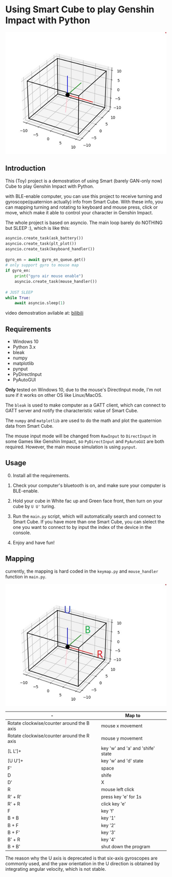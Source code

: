 # Using Smart Cube to play Genshin Impact with Python

![gravity](./data/gravity.jpg)

## Introduction

This (Toy) project is a demostration of using Smart (barely GAN-only now) Cube to play Genshin Impact with Python.


with BLE-enable computer, you can use this project to receive turning and gyroscope(quaternion actually) info from Smart Cube. With these info, you can mapping turning and rotating to keyboard and mouse press, click or move, which make it able to control your character in Genshin Impact. 


The whole project is based on asyncio. The main loop barely do NOTHING but SLEEP :), which is like this:
```python
asyncio.create_task(ask_battery())
asyncio.create_task(plt_plot())
asyncio.create_task(keyboard_handler())

gyro_en = await gyro_en_queue.get()
# only support gyro to mouse map
if gyro_en:
    print("gyro air mouse enable")
    asyncio.create_task(mouse_handler())

# JUST SLEEP
while True:
    await asyncio.sleep(1)

```

video demostration avilable at: [bilibili](https://www.bilibili.com/video/BV1Ku4y1f7rh)

## Requirements

- Windows 10
- Python 3.x
- bleak 
- numpy 
- matplotlib
- pynput
- PyDirectInput
- PyAutoGUI

**Only** tested on Windows 10, due to the mouse's DirectInput mode, I'm not sure if it works on other OS like Linux/MacOS.

The `bleak` is used to make computer as a GATT client, which can connect to GATT server and notify the characteristic value of Smart Cube.

The `numpy` and `matplotlib` are used to do the math and plot the quaternion data from Smart Cube.

The mouse input mode will be changed from `RawInput` to `DirectInput` in some Games like Genshin Impact, so `PyDirectInput` and `PyAutoGUI` are both required. However, the main mouse simulation is using `pynput`. 


## Usage

0. Install all the requirements.

1. Check your computer's bluetooth is on, and make sure your computer is BLE-enable.

2. Hold your cube in White fac up and Green face front, then turn on your cube by `U U'` turing.

2. Run the `main.py` script, which will automatically search and connect to Smart Cube. If you have more than one Smart Cube, you can slelect the one you want to connect to by input the index of the device in the console. 

3. Enjoy and have fun!

## Mapping

currently, the mapping is hard coded in the `keymap.py` and `mouse_handler` function in `main.py`.


![rotate](./data/rotate.jpg)

|-|Map to|
|---|---|
|Rotate clockwise/counter around the B axis |mouse x movement|
|Rotate clockwise/counter around the R axis |mouse y movement|
|[L L']+ | key 'w' and 'a' and 'shife' state |
|[U U']+ | key 'w' and 'd' state |
| F' | space |
| D | shife |
| D' | X |
| R | mouse left click |
| R' + R' | press key 'e' for 1s |
| R' + R  | click key 'e' |
| F | key 'f' |
| B + B | key '1' |
| B + F | key '2' |
| B + F' | key '3' |
| B' + R | key '4' |
| B + B' | shut down the program |



The reason why the U axis is deprecated is that six-axis gyroscopes are commonly used, and the yaw orientation in the U direction is obtained by integrating angular velocity, which is not stable.
